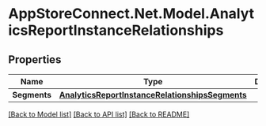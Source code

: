 # AppStoreConnect.Net.Model.AnalyticsReportInstanceRelationships

## Properties

Name | Type | Description | Notes
------------ | ------------- | ------------- | -------------
**Segments** | [**AnalyticsReportInstanceRelationshipsSegments**](AnalyticsReportInstanceRelationshipsSegments.md) |  | [optional] 

[[Back to Model list]](../README.md#documentation-for-models) [[Back to API list]](../README.md#documentation-for-api-endpoints) [[Back to README]](../README.md)

